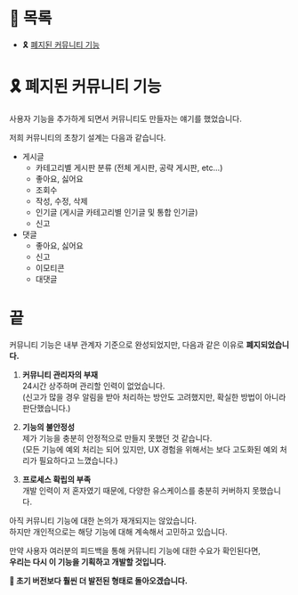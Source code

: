 # 📂 목록

- 🎗️ [폐지된 커뮤니티 기능](./community.md)

# 🎗️ 폐지된 커뮤니티 기능

사용자 기능을 추가하게 되면서 커뮤니티도 만들자는 얘기를 했었습니다.

저희 커뮤니티의 초창기 설계는 다음과 같습니다.

- 게시글
  - 카테고리별 게시판 분류 (전체 게시판, 공략 게시판, etc...)
  - 좋아요, 싫어요
  - 조회수
  - 작성, 수정, 삭제
  - 인기글 (게시글 카테고리별 인기글 및 통합 인기글)
  - 신고
- 댓글
  - 좋아요, 싫어요
  - 신고
  - 이모티콘
  - 대댓글

# 끝

커뮤니티 기능은 내부 관계자 기준으로 완성되었지만, 다음과 같은 이유로 **폐지되었습니다.**

1. **커뮤니티 관리자의 부재**  
   24시간 상주하며 관리할 인력이 없었습니다.  
   (신고가 많을 경우 알림을 받아 처리하는 방안도 고려했지만, 확실한 방법이 아니라 판단했습니다.)

2. **기능의 불안정성**  
   제가 기능을 충분히 안정적으로 만들지 못했던 것 같습니다.  
   (모든 기능에 예외 처리는 되어 있지만, UX 경험을 위해서는 보다 고도화된 예외 처리가 필요하다고 느꼈습니다.)

3. **프로세스 확립의 부족**  
   개발 인력이 저 혼자였기 때문에, 다양한 유스케이스를 충분히 커버하지 못했습니다.

아직 커뮤니티 기능에 대한 논의가 재개되지는 않았습니다.  
하지만 개인적으로는 해당 기능에 대해 계속해서 고민하고 있습니다.

만약 사용자 여러분의 피드백을 통해 커뮤니티 기능에 대한 수요가 확인된다면,  
**우리는 다시 이 기능을 기획하고 개발할 것입니다.**

**🙏 초기 버전보다 훨씬 더 발전된 형태로 돌아오겠습니다.**
